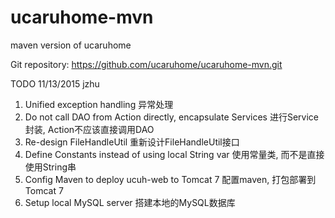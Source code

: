 # ucaruhome-mvn
maven version of ucaruhome

Git repository:
https://github.com/ucaruhome/ucaruhome-mvn.git

TODO 11/13/2015 jzhu
1. Unified exception handling
   异常处理
2. Do not call DAO from Action directly, encapsulate Services
   进行Service封装, Action不应该直接调用DAO
3. Re-design FileHandleUtil
   重新设计FileHandleUtil接口
4. Define Constants instead of using local String var
   使用常量类, 而不是直接使用String串
5. Config Maven to deploy ucuh-web to Tomcat 7
   配置maven, 打包部署到Tomcat 7
6. Setup local MySQL server
   搭建本地的MySQL数据库
